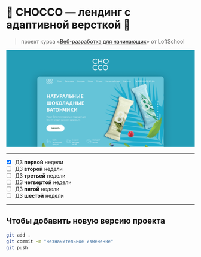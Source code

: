 # :chocolate_bar: CHOCCO — лендинг с адаптивной версткой :chocolate_bar:

> проект курса «[Веб-разработка для начинающих](https://loftschool.com/course/web-beginner/)» от LoftSchool

![](https://github.com/DiMustard/2020-11-23-web-chocco/blob/master/images/cover.png)

---

- [X] ДЗ __первой__ недели
- [ ] ДЗ __второй__ недели
- [ ] ДЗ __третьей__ недели
- [ ] ДЗ __четвертой__ недели
- [ ] ДЗ __пятой__ недели
- [ ] ДЗ __шестой__ недели

---

## Чтобы добавить новую версию проекта
```bash
git add .
git commit -m "незначительное изменение"
git push
```